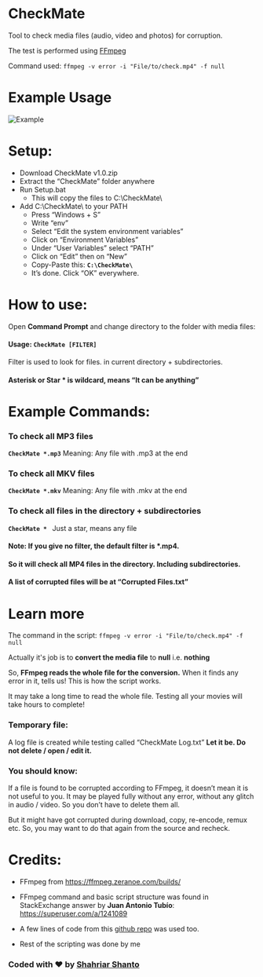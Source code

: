
# CheckMate
Tool to check media files (audio, video and photos) for corruption.

The test is performed using [FFmpeg](https://ffmpeg.org/)

Command used: `ffmpeg -v error -i "File/to/check.mp4" -f null`

# Example Usage
![Example](https://i.ibb.co/2k59G6H/Screenshot-4.png)

# Setup:

- Download CheckMate v1.0.zip
- Extract the “CheckMate” folder anywhere
- Run Setup.bat
	- This will copy the files to C:\CheckMate\
- Add C:\CheckMate\ to your PATH
	- Press “Windows + S”
	- Write “env”
	- Select “Edit the system environment variables”
	- Click on “Environment Variables”
	- Under “User Variables” select “PATH”
	- Click on “Edit” then on “New”
	- Copy-Paste this: **`C:\CheckMate\`**
	- It’s done. Click “OK” everywhere.

# How to use:

Open **Command Prompt** and change directory to the folder with media files:

#### Usage: `CheckMate [FILTER]`

Filter is used to look for files. in current directory + subdirectories.
#### Asterisk or Star * is wildcard, means “It can be anything”

# Example Commands:

### To check all MP3 files 
**`CheckMate *.mp3`** Meaning: Any file with .mp3 at the end

### To check all MKV files
**`CheckMate *.mkv`** Meaning: Any file with .mkv at the end

### To check all files in the directory + subdirectories
**`CheckMate * `** Just a star, means any file

#### Note: If you give no filter, the default filter is *.mp4.
#### So it will check all MP4 files in the directory. Including subdirectories.

#### A list of corrupted files will be at “Corrupted Files.txt”

# Learn more

The command in the script:
`ffmpeg -v error -i "File/to/check.mp4" -f null`

Actually it's job is to **convert the media file** to  **null** i.e. **nothing**

So, **FFmpeg reads the whole file for the conversion.**
When it finds any error in it, tells us! This is how the script works.

It may take a long time to read the whole file.
Testing all your movies will take hours to complete!

### Temporary file:
A log file is created while testing called “CheckMate Log.txt”
**Let it be. Do not delete / open / edit it.**

### You should know:

If a file is found to be corrupted according to FFmpeg, it doesn’t mean it is not useful to you. It may be played fully without any error, without any glitch in audio / video. So you don’t have to delete them all.

But it might have got corrupted during download, copy, re-encode, remux etc. So, you may want to do that again from the source and recheck.

# Credits:
- FFmpeg from https://ffmpeg.zeranoe.com/builds/

- FFmpeg command and basic script structure was found in StackExchange answer by **Juan Antonio Tubío**:
https://superuser.com/a/1241089

- A few lines of code from this [github repo](https://github.com/describe19/check-video) was used too.

- Rest of the scripting was done by me

### Coded with ♥ by [Shahriar Shanto](https://www.facebook.com/Shahriar1234)
